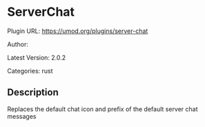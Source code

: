 # ServerChat

Plugin URL: https://umod.org/plugins/server-chat

Author: 

Latest Version: 2.0.2

Categories: rust

## Description

Replaces the default chat icon and prefix of the default server chat messages
